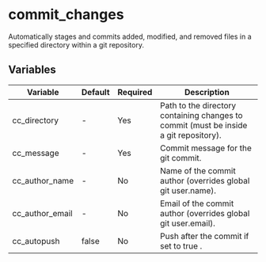 # commit_changes

Automatically stages and commits added, modified, and removed files in a specified directory within a git repository.

## Variables

| Variable         | Default         | Required | Description                                                                                   |
| ---------------- | --------------- | -------- | --------------------------------------------------------------------------------------------- |
| cc_directory     | -               | Yes      | Path to the directory containing changes to commit (must be inside a git repository).         |
| cc_message       | -               | Yes      | Commit message for the git commit.                                                            |
| cc_author_name   | -               | No       | Name of the commit author (overrides global git user.name).                                   |
| cc_author_email  | -               | No       | Email of the commit author (overrides global git user.email).                                 |
| cc_autopush      | false           | No       | Push after the commit if set to true                             .                            |
